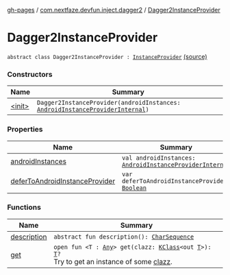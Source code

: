 [gh-pages](../../index.md) / [com.nextfaze.devfun.inject.dagger2](../index.md) / [Dagger2InstanceProvider](./index.md)

# Dagger2InstanceProvider

`abstract class Dagger2InstanceProvider : `[`InstanceProvider`](../../com.nextfaze.devfun.inject/-instance-provider/index.md) [(source)](https://github.com/NextFaze/dev-fun/tree/master/devfun-inject-dagger2/src/main/java/com/nextfaze/devfun/inject/dagger2/Instances.kt#L339)

### Constructors

| Name | Summary |
|---|---|
| [&lt;init&gt;](-init-.md) | `Dagger2InstanceProvider(androidInstances: `[`AndroidInstanceProviderInternal`](../../com.nextfaze.devfun.internal.android/-android-instance-provider-internal/index.md)`)` |

### Properties

| Name | Summary |
|---|---|
| [androidInstances](android-instances.md) | `val androidInstances: `[`AndroidInstanceProviderInternal`](../../com.nextfaze.devfun.internal.android/-android-instance-provider-internal/index.md) |
| [deferToAndroidInstanceProvider](defer-to-android-instance-provider.md) | `var deferToAndroidInstanceProvider: `[`Boolean`](https://kotlinlang.org/api/latest/jvm/stdlib/kotlin/-boolean/index.html) |

### Functions

| Name | Summary |
|---|---|
| [description](description.md) | `abstract fun description(): `[`CharSequence`](https://kotlinlang.org/api/latest/jvm/stdlib/kotlin/-char-sequence/index.html) |
| [get](get.md) | `open fun <T : `[`Any`](https://kotlinlang.org/api/latest/jvm/stdlib/kotlin/-any/index.html)`> get(clazz: `[`KClass`](https://kotlinlang.org/api/latest/jvm/stdlib/kotlin.reflect/-k-class/index.html)`<out `[`T`](get.md#T)`>): `[`T`](get.md#T)`?`<br>Try to get an instance of some [clazz](../../com.nextfaze.devfun.inject/-instance-provider/get.md#com.nextfaze.devfun.inject.InstanceProvider$get(kotlin.reflect.KClass((com.nextfaze.devfun.inject.InstanceProvider.get.T)))/clazz). |
